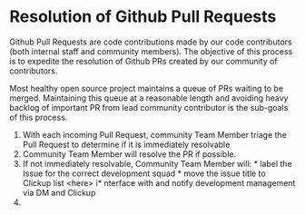 # Resolution of Github Pull Requests

Github Pull Requests are code contributions made by our code contributors \(both internal staff and community members\).   The objective of this process is to expedite the resolution of Github PRs created by our community of contributors.  

Most healthy open source project maintains a queue of PRs waiting to be merged.  Maintaining this queue at a reasonable length and avoiding heavy backlog of important PR from lead community contributor is the sub-goals of this process.

1.    With each incoming Pull Request, community Team Member triage the Pull Request to determine if it is immediately resolvable 
2.    Community Team Member will resolve the PR if possible. 
3.    If not immediately resolvable, Community Team Member will: \* label the Issue for the correct development squad \* move the issue title to Clickup list &lt;here&gt; i\* nterface with and notify development management via DM and Clickup
4. 

